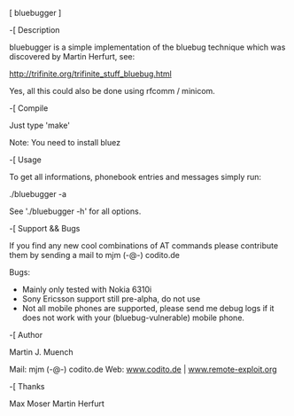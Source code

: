 
[ bluebugger ]

-[ Description

bluebugger is a simple implementation of the bluebug technique
which was discovered by Martin Herfurt, see:

http://trifinite.org/trifinite_stuff_bluebug.html

Yes, all this could also be done using rfcomm / minicom.


-[ Compile

Just type 'make'

Note: You need to install bluez


-[ Usage

To get all informations, phonebook entries and messages simply
run:

./bluebugger -a <addr>

See './bluebugger -h' for all options.


-[ Support && Bugs

If you find any new cool combinations of AT commands please contribute
them by sending a mail to mjm (-@-) codito.de

Bugs: 

* Mainly only tested with Nokia 6310i
* Sony Ericsson support still pre-alpha, do not use
* Not all mobile phones are supported, please send me debug logs if
  it does not work with your (bluebug-vulnerable) mobile phone.


-[ Author

Martin J. Muench

Mail: mjm (-@-) codito.de
Web: www.codito.de | www.remote-exploit.org


-[ Thanks

Max Moser
Martin Herfurt
